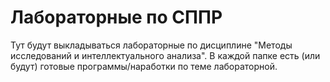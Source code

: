 # Лабораторные по СППР
Тут будут выкладываться лабораторные по дисциплине "Методы исследований и интеллектуального анализа". В каждой папке есть (или будут) готовые программы/наработки по теме лабораторной.
